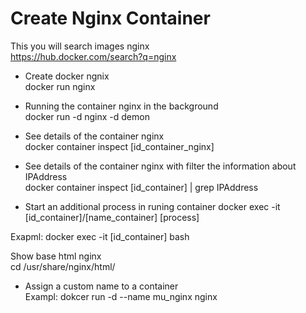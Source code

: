 # Create Nginx Container

This you will search images nginx\
https://hub.docker.com/search?q=nginx

* Create docker ngnix\
docker run nginx

* Running the container nginx in the background \
docker run -d nginx
-d demon

* See details of the container nginx\
docker container inspect [id_container_nginx]

* See details of the container nginx with filter the information about IPAddress\
docker container inspect [id_container] | grep IPAddress

* Start an additional process in runing container
docker exec -it [id_container]/[name_container] [process]

Exapml: docker exec -it [id_container] bash

Show base html nginx\
cd /usr/share/nginx/html/

* Assign a custom name to a container\
Exampl: dokcer run -d --name mu_nginx nginx